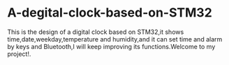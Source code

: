 # A-degital-clock-based-on-STM32
This is the design of a digital clock based on STM32,it shows time,date,weekday,temperature and humidity,and it can set time and alarm by keys and Bluetooth,I will keep improving its functions.Welcome to my project!.
